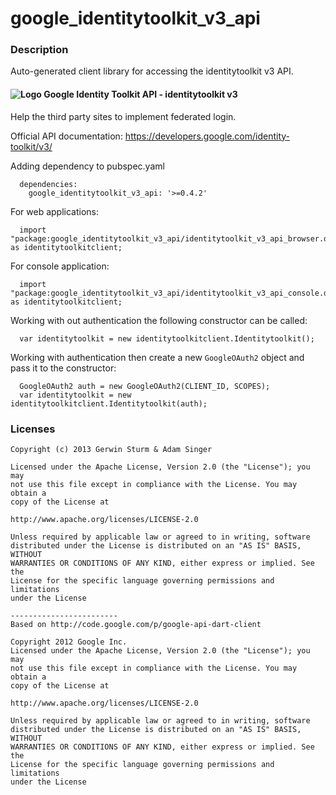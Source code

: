 # google_identitytoolkit_v3_api

### Description

Auto-generated client library for accessing the identitytoolkit v3 API.

#### ![Logo](http://www.google.com/images/icons/product/search-16.gif) Google Identity Toolkit API - identitytoolkit v3

Help the third party sites to implement federated login.

Official API documentation: https://developers.google.com/identity-toolkit/v3/

Adding dependency to pubspec.yaml

```
  dependencies:
    google_identitytoolkit_v3_api: '>=0.4.2'
```

For web applications:

```
  import "package:google_identitytoolkit_v3_api/identitytoolkit_v3_api_browser.dart" as identitytoolkitclient;
```

For console application:

```
  import "package:google_identitytoolkit_v3_api/identitytoolkit_v3_api_console.dart" as identitytoolkitclient;
```

Working with out authentication the following constructor can be called:

```
  var identitytoolkit = new identitytoolkitclient.Identitytoolkit();
```

Working with authentication then create a new `GoogleOAuth2` object and pass it to the constructor:


```
  GoogleOAuth2 auth = new GoogleOAuth2(CLIENT_ID, SCOPES);
  var identitytoolkit = new identitytoolkitclient.Identitytoolkit(auth);
```

### Licenses

```
Copyright (c) 2013 Gerwin Sturm & Adam Singer

Licensed under the Apache License, Version 2.0 (the "License"); you may 
not use this file except in compliance with the License. You may obtain a 
copy of the License at

http://www.apache.org/licenses/LICENSE-2.0

Unless required by applicable law or agreed to in writing, software
distributed under the License is distributed on an "AS IS" BASIS, WITHOUT
WARRANTIES OR CONDITIONS OF ANY KIND, either express or implied. See the
License for the specific language governing permissions and limitations 
under the License

------------------------
Based on http://code.google.com/p/google-api-dart-client

Copyright 2012 Google Inc.
Licensed under the Apache License, Version 2.0 (the "License"); you may 
not use this file except in compliance with the License. You may obtain a
copy of the License at

http://www.apache.org/licenses/LICENSE-2.0

Unless required by applicable law or agreed to in writing, software
distributed under the License is distributed on an "AS IS" BASIS, WITHOUT
WARRANTIES OR CONDITIONS OF ANY KIND, either express or implied. See the
License for the specific language governing permissions and limitations 
under the License

```
